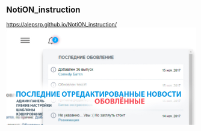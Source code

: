 ## NotiON_instruction
https://alepsrp.github.io/NotiON_instruction/
![](https://raw.githubusercontent.com/alepsrp/NotiON_instruction/master/%D0%BA%D0%B0%D1%80%D1%82%D0%B8%D0%BD%D0%BA%D0%B0-%D0%B4%D0%BB%D1%8F-%D0%BC%D0%BE%D0%B4%D1%83%D0%BB%D1%8F1.jpg)
